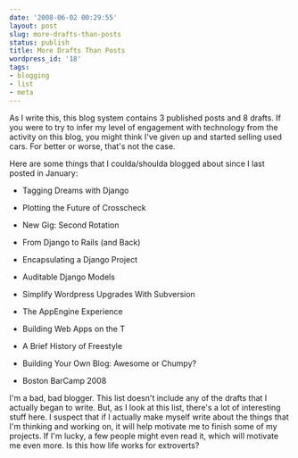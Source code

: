```yaml
---
date: '2008-06-02 00:29:55'
layout: post
slug: more-drafts-than-posts
status: publish
title: More Drafts Than Posts
wordpress_id: '18'
tags:
- blogging
- list
- meta
---
```



As I write this, this blog system contains 3 published posts and 8 drafts. If you were to try to infer my level of engagement with technology from the activity on this blog, you might think I've given up and started selling used cars. For better or worse, that's not the case.





Here are some things that I coulda/shoulda blogged about since I last posted in January:





  
  * Tagging Dreams with Django

  
  * Plotting the Future of Crosscheck

  
  * New Gig: Second Rotation

  
  * From Django to Rails (and Back)

  
  * Encapsulating a Django Project

  
  * Auditable Django Models

  
  * Simplify Wordpress Upgrades With Subversion

  
  * The AppEngine Experience

  
  * Building Web Apps on the T

  
  * A Brief History of Freestyle

  
  * Building Your Own Blog: Awesome or Chumpy?

  
  * Boston BarCamp 2008





I'm a bad, bad blogger. This list doesn't include any of the drafts that I actually began to write. But, as I look at this list, there's a lot of interesting stuff here. I suspect that if I actually make myself write about the things that I'm thinking and working on, it will help motivate me to finish some of my projects. If I'm lucky, a few people might even read it, which will motivate me even more. Is this how life works for extroverts?





